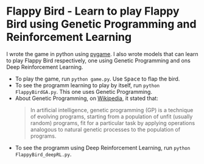# Flappy Bird - Learn to play Flappy Bird using Genetic Programming and Reinforcement Learning
 I wrote the game in python using [pygame](http://www.pygame.org). I also wrote models that can learn to play Flappy Bird respectively, one using Genetic Programming and ons Deep Reinforcement Learning.
- To play the game, run `python game.py`. Use <kbd>Space</kbd> to flap the bird.
- To see the programm learning to play by itself, run `python FlappyBirdGA.py`. This one uses Genetic Programming.
- About Genetic Programming, on [Wikipedia](https://en.wikipedia.org/wiki/Genetic_programming), it stated that:
  >In artificial intelligence, genetic programming (GP) is a technique of evolving programs, starting from a population of unfit (usually random) programs, fit for a particular task by applying operations analogous to natural genetic processes to the population of programs.
- To see the programm using Deep Reinforcement Learning, run `python FlappyBird_deepRL.py`. 

